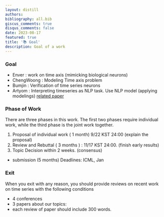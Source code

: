 ```yaml
---
layout: distill
authors: 
bibliography: all.bib
giscus_comments: true
disqus_comments: false
date: 2023-08-17
featured: true
title: '📚 Goal'
description: Goal of a work
---
```

### Goal 

* Enver :  work on time axis (mimicking biological neurons) 
* ChengWoong : Modeling Time axis problem 
* Bumjin : Verification of time series neurons 
* Artyom : Interpreting timeseries as NLP task. Use NLP model (applying modelings)  [related paper](https://arxiv.org/abs/2203.09581)


### Phase of Work

There are three phases in this work. The first two phases require individual work, while the third phase is the joint work together. 


1. Proposal of individual work ( 1 month) 9/22 KST 24:00  (explain the proposal) 
2. Review and Rebuttal ( 3 months )  : 11/17 KST 24:00.  (finish early results) 
3. Topic Decision within 2 weeks.  (consensus) 

* submission (5 months) Deadlines: ICML, Jan


### Exit 

When you exit with any reason, you should provide reviews on recent work on time series with the following conditions

* 4 conferences 
* 3 papers about our topics: 
* each review of paper should include 300 words. 